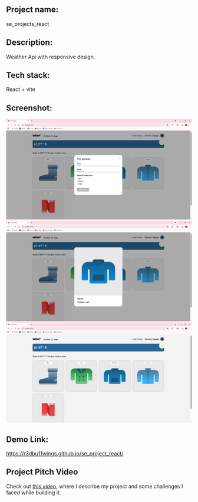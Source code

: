 ## Project name:

se_projects_react

## Description:

Weather Api with responsive design.

## Tech stack:

React + vite

## Screenshot:

![alt text](react1.png)
![alt text](react2.png)
![alt text](react3.png)

## Demo Link:

https://r3dbu11wings.github.io/se_project_react/

## Project Pitch Video

Check out [this video](https://drive.google.com/file/d/19Bb9Ev2WFMKI5NG3sSQDLzG3fmY6wVLk/view?usp=drive_link), where I describe my
project and some challenges I faced while building it.
